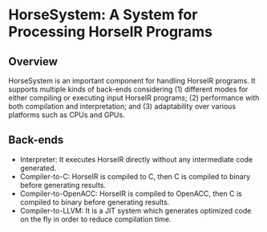 # HorseSystem: A System for Processing HorseIR Programs

## Overview

HorseSystem is an important component for handling HorseIR programs.
It supports multiple kinds of back-ends considering
(1) different modes for either compiling or executing input HorseIR programs;
(2) performance with both compilation and interpretation; and
(3) adaptability over various platforms such as CPUs and GPUs.

## Back-ends

- Interpreter: It executes HorseIR directly without any intermediate code generated.
- Compiler-to-C: HorseIR is compiled to C, then C is compiled to binary before generating results.
- Compiler-to-OpenACC: HorseIR is compiled to OpenACC, then C is compiled to binary before generating results.
- Compiler-to-LLVM: It is a JIT system which generates optimized code on the fly in order to reduce compilation time.





